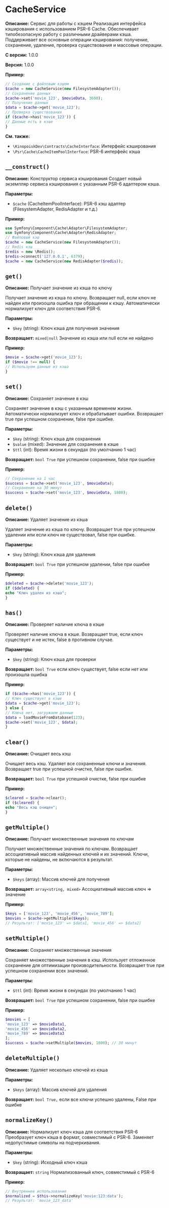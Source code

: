 # CacheService

**Описание:** Сервис для работы с кэшем
Реализация интерфейса кэширования с использованием PSR-6 Cache.
Обеспечивает типобезопасную работу с различными драйверами кэша.
Поддерживает все основные операции кэширования: получение, сохранение,
удаление, проверка существования и массовые операции.

**С версии:** 1.0.0

**Версия:** 1.0.0

**Пример:**
```php
// Создание с файловым кэшем
$cache = new CacheService(new FilesystemAdapter());
// Сохранение данных
$cache->set('movie_123', $movieData, 3600);
// Получение данных
$data = $cache->get('movie_123');
// Проверка существования
if ($cache->has('movie_123')) {
// Данные есть в кэше
}
```

**См. также:**

* `\KinopoiskDev\Contracts\CacheInterface`: Интерфейс кэширования
* `\Psr\Cache\CacheItemPoolInterface`: PSR-6 интерфейс кэша

## `__construct()`

**Описание:** Конструктор сервиса кэширования
Создает новый экземпляр сервиса кэширования с указанным
PSR-6 адаптером кэша.

**Параметры:**

* `$cache` (CacheItemPoolInterface): PSR-6 кэш адаптер (FilesystemAdapter, RedisAdapter и т.д.)

**Пример:**
```php
use Symfony\Component\Cache\Adapter\FilesystemAdapter;
use Symfony\Component\Cache\Adapter\RedisAdapter;
// Файловый кэш
$cache = new CacheService(new FilesystemAdapter());
// Redis кэш
$redis = new \Redis();
$redis->connect('127.0.0.1', 6379);
$cache = new CacheService(new RedisAdapter($redis));
```

## `get()`

**Описание:** Получает значение из кэша по ключу

Получает значение из кэша по ключу. Возвращает null, если
ключ не найден или произошла ошибка при обращении к кэшу.
Автоматически нормализует ключ для соответствия PSR-6.

**Параметры:**

* `$key` (string): Ключ кэша для получения значения

**Возвращает:** `mixed|null` Значение из кэша или null если не найдено

**Пример:**
```php
$movie = $cache->get('movie_123');
if ($movie !== null) {
// Используем данные из кэша
}
```

## `set()`

**Описание:** Сохраняет значение в кэш

Сохраняет значение в кэш с указанным временем жизни.
Автоматически нормализует ключ и обрабатывает ошибки.
Возвращает true при успешном сохранении, false при ошибке.

**Параметры:**

* `$key` (string): Ключ кэша для сохранения
* `$value` (mixed): Значение для сохранения в кэше
* `$ttl` (int): Время жизни в секундах (по умолчанию 1 час)

**Возвращает:** `bool True` при успешном сохранении, false при ошибке

**Пример:**
```php
// Сохранение на 1 час
$success = $cache->set('movie_123', $movieData);
// Сохранение на 30 минут
$success = $cache->set('movie_123', $movieData, 1800);
```

## `delete()`

**Описание:** Удаляет значение из кэша

Удаляет значение из кэша по ключу. Возвращает true при
успешном удалении или если ключ не существовал, false при ошибке.

**Параметры:**

* `$key` (string): Ключ кэша для удаления

**Возвращает:** `bool True` при успешном удалении, false при ошибке

**Пример:**
```php
$deleted = $cache->delete('movie_123');
if ($deleted) {
echo "Ключ удален из кэша";
}
```

## `has()`

**Описание:** Проверяет наличие ключа в кэше

Проверяет наличие ключа в кэше. Возвращает true, если
ключ существует и не истек, false в противном случае.

**Параметры:**

* `$key` (string): Ключ кэша для проверки

**Возвращает:** `bool True` если ключ существует, false если нет или произошла ошибка

**Пример:**
```php
if ($cache->has('movie_123')) {
// Ключ существует в кэше
$data = $cache->get('movie_123');
} else {
// Ключа нет, загружаем данные
$data = loadMovieFromDatabase(123);
$cache->set('movie_123', $data);
}
```

## `clear()`

**Описание:** Очищает весь кэш

Очищает весь кэш. Удаляет все сохраненные ключи и значения.
Возвращает true при успешной очистке, false при ошибке.

**Возвращает:** `bool True` при успешной очистке, false при ошибке

**Пример:**
```php
$cleared = $cache->clear();
if ($cleared) {
echo "Весь кэш очищен";
}
```

## `getMultiple()`

**Описание:** Получает множественные значения по ключам

Получает множественные значения по ключам. Возвращает
ассоциативный массив найденных ключей и их значений.
Ключи, которые не найдены, не включаются в результат.

**Параметры:**

* `$keys` (array<string>): Массив ключей для получения

**Возвращает:** `array<string, mixed>` Ассоциативный массив ключ => значение

**Пример:**
```php
$keys = ['movie_123', 'movie_456', 'movie_789'];
$movies = $cache->getMultiple($keys);
// Результат: ['movie_123' => $data1, 'movie_456' => $data2]
```

## `setMultiple()`

**Описание:** Сохраняет множественные значения

Сохраняет множественные значения в кэш. Использует
отложенное сохранение для оптимизации производительности.
Возвращает true при успешном сохранении всех значений.

**Параметры:**

* `$ttl` (int): Время жизни в секундах (по умолчанию 1 час)

**Возвращает:** `bool True` при успешном сохранении, false при ошибке

**Пример:**
```php
$movies = [
'movie_123' => $movieData1,
'movie_456' => $movieData2,
'movie_789' => $movieData3
];
$success = $cache->setMultiple($movies, 1800); // 30 минут
```

## `deleteMultiple()`

**Описание:** Удаляет несколько ключей из кэша

**Параметры:**

* `$keys` (array): Массив ключей для удаления

**Возвращает:** `bool True,` если все ключи успешно удалены, False при ошибке

## `normalizeKey()`

**Описание:** Нормализует ключ кэша для соответствия PSR-6
Преобразует ключ кэша в формат, совместимый с PSR-6.
Заменяет недопустимые символы на подчеркивания.

**Параметры:**

* `$key` (string): Исходный ключ кэша

**Возвращает:** `string` Нормализованный ключ, совместимый с PSR-6

**Пример:**
```php
// Внутреннее использование
$normalized = $this->normalizeKey('movie:123:data');
// Результат: 'movie_123_data'
```

